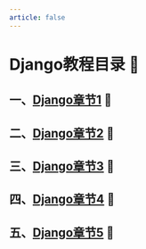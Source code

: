 ```yaml
---
article: false
---
```

# Django教程目录  :love_letter:
## 一、[Django章节1](/python/django/django01.md)  :clown_face:
## 二、[Django章节2](/python/django/django02.md)  :clown_face:
## 三、[Django章节3](/python/django/django03.md)  :clown_face:
## 四、[Django章节4](/python/django/django04.md)  :clown_face:
## 五、[Django章节5](/python/django/django05.md)  :clown_face:
